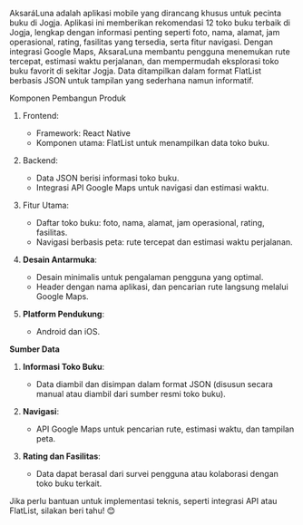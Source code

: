 AksaráLuna adalah aplikasi mobile yang dirancang khusus untuk pecinta buku di Jogja. Aplikasi ini memberikan rekomendasi 12 toko buku terbaik di Jogja, lengkap dengan informasi penting seperti foto, nama, alamat, jam operasional, rating, fasilitas yang tersedia, serta fitur navigasi. Dengan integrasi Google Maps, AksaraLuna membantu pengguna menemukan rute tercepat, estimasi waktu perjalanan, dan mempermudah eksplorasi toko buku favorit di sekitar Jogja. Data ditampilkan dalam format FlatList berbasis JSON untuk tampilan yang sederhana namun informatif.  

Komponen Pembangun Produk 
1. Frontend:  
   - Framework: React Native  
   - Komponen utama: FlatList untuk menampilkan data toko buku.  

2. Backend:  
   - Data JSON berisi informasi toko buku.  
   - Integrasi API Google Maps untuk navigasi dan estimasi waktu.  

3. Fitur Utama:  
   - Daftar toko buku: foto, nama, alamat, jam operasional, rating, fasilitas.  
   - Navigasi berbasis peta: rute tercepat dan estimasi waktu perjalanan.  

4. **Desain Antarmuka**:  
   - Desain minimalis untuk pengalaman pengguna yang optimal.  
   - Header dengan nama aplikasi, dan pencarian rute langsung melalui Google Maps.  

5. **Platform Pendukung**:  
   - Android dan iOS.  

**Sumber Data**  
1. **Informasi Toko Buku**:  
   - Data diambil dan disimpan dalam format JSON (disusun secara manual atau diambil dari sumber resmi toko buku).  

2. **Navigasi**:  
   - API Google Maps untuk pencarian rute, estimasi waktu, dan tampilan peta.  

3. **Rating dan Fasilitas**:  
   - Data dapat berasal dari survei pengguna atau kolaborasi dengan toko buku terkait.  

Jika perlu bantuan untuk implementasi teknis, seperti integrasi API atau FlatList, silakan beri tahu! 😊  
